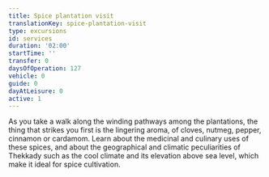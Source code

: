 ```yaml
---
title: Spice plantation visit
translationKey: spice-plantation-visit
type: excursions
id: services
duration: '02:00'
startTime: ''
transfer: 0
daysOfOperation: 127
vehicle: 0
guide: 0
dayAtLeisure: 0
active: 1
---
```

As you take a walk along the winding pathways among the plantations, the thing that strikes you first is the lingering aroma, of cloves, nutmeg, pepper, cinnamon or cardamom. Learn about the medicinal and culinary uses of these spices, and about the geographical and climatic peculiarities of Thekkady such as the cool climate and its elevation above sea level, which make it ideal for spice cultivation. 